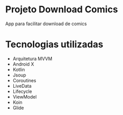 # Projeto Download Comics

App para facilitar download de comics

# Tecnologias utilizadas

- Arquitetura MVVM
- Android X
- Kotlin
- Jsoup
- Coroutines
- LiveData
- Lifecycle
- ViewModel
- Koin
- Glide
